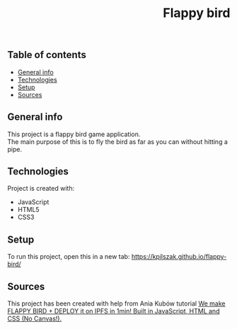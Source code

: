 <h1 align="right">Flappy bird</h1><br>

## Table of contents
* [General info](#general-info)
* [Technologies](#technologies)
* [Setup](#setup)
* [Sources](#sources)

## General info
This project is a flappy bird game application.  
The main purpose of this is to fly the bird as far as you can without hitting a pipe.    
	
## Technologies
Project is created with:
* JavaScript
* HTML5
* CSS3  

## Setup
To run this project, open this in a new tab: <a href="https://kpilszak.github.io/flappy-bird/">https://kpilszak.github.io/flappy-bird/</a>

## Sources
This project has been created with help from Ania Kubów tutorial <a href="https://www.youtube.com/watch?v=gxHcW84izz0">We make FLAPPY BIRD + DEPLOY it on IPFS in 1min! Built in JavaScript, HTML and CSS (No Canvas!).
